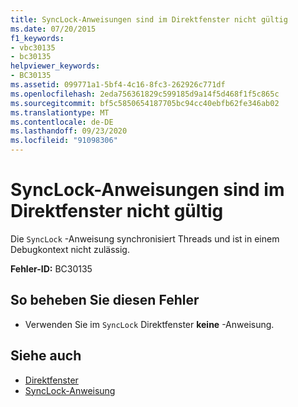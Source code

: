 ```yaml
---
title: SyncLock-Anweisungen sind im Direktfenster nicht gültig
ms.date: 07/20/2015
f1_keywords:
- vbc30135
- bc30135
helpviewer_keywords:
- BC30135
ms.assetid: 099771a1-5bf4-4c16-8fc3-262926c771df
ms.openlocfilehash: 2eda756361829c599185d9a14f5d468f1f5c865c
ms.sourcegitcommit: bf5c5850654187705bc94cc40ebfb62fe346ab02
ms.translationtype: MT
ms.contentlocale: de-DE
ms.lasthandoff: 09/23/2020
ms.locfileid: "91098306"
---
```

# <a name="synclock-statements-are-not-valid-in-the-immediate-window"></a>SyncLock-Anweisungen sind im Direktfenster nicht gültig

Die `SyncLock` -Anweisung synchronisiert Threads und ist in einem Debugkontext nicht zulässig.  
  
 **Fehler-ID:** BC30135  
  
## <a name="to-correct-this-error"></a>So beheben Sie diesen Fehler  
  
- Verwenden Sie im `SyncLock` Direktfenster **keine** -Anweisung.  
  
## <a name="see-also"></a>Siehe auch

- [Direktfenster](/visualstudio/ide/reference/immediate-window)
- [SyncLock-Anweisung](../language-reference/statements/synclock-statement.md)
